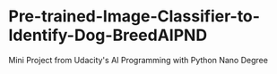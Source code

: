 # Pre-trained-Image-Classifier-to-Identify-Dog-BreedAIPND
 Mini Project from Udacity's AI Programming with Python Nano Degree
